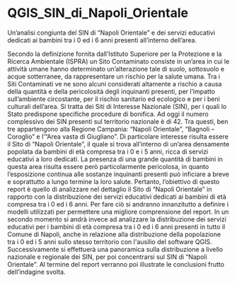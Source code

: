 # QGIS_SIN_di_Napoli_Orientale
Un’analisi congiunta del SIN di “Napoli Orientale” e dei servizi educativi dedicati ai bambini tra i 0 ed i 6 anni presenti all’interno dell’area.

Secondo la definizione fornita dall’Istituto Superiore per la Protezione e la Ricerca Ambientale (ISPRA) un Sito Contaminato consiste in un’area in cui le attività umane hanno determinato un’alterazione tale di suolo, sottosuolo e acque sotterranee, da rappresentare un rischio per la salute umana. Tra i Siti Contaminati ve ne sono alcuni considerati altamente a rischio a causa della quantità e della pericolosità degli inquinanti presenti, per l’impatto sull’ambiente circostante, per il rischio sanitario ed ecologico e per i beni culturali dell’area. Si tratta dei Siti di Interesse Nazionale (SIN), per i quali lo Stato predispone specifiche procedure di bonifica.
Ad oggi il numero complessivo dei SIN presenti sul territorio nazionale è di 42. Tra questi, ben tre appartengono alla Regione Campania: “Napoli Orientale”, “Bagnoli – Coroglio” e l’“Area vasta di Giugliano”. Di particolare interesse risulta essere il Sito di “Napoli Orientale”, il quale si trova all’interno di un’area densamente popolata da bambini di età compresa tra i 0 e i 5 anni, ricca di servizi educativi a loro dedicati. La presenza di una grande quantità di bambini in questa area risulta essere però particolarmente pericolosa, in quanto l’esposizione continua alle sostanze inquinanti presenti può inficiare a breve e soprattutto a lungo termine la loro salute. 
Pertanto, l’obiettivo di questo report è quello di analizzare nel dettaglio il Sito di “Napoli Orientale” in rapporto con la distribuzione dei servizi educativi dedicati ai bambini di età compresa tra i 0 ed i 6 anni. Per fare ciò si andranno innanzitutto a definire i modelli utilizzati per permettere una migliore comprensione del report. In un secondo momento si andrà invece ad analizzare la distribuzione dei servizi educativi per i bambini di età compresa tra i 0 ed i 6 anni presenti in tutto il Comune di Napoli, anche in relazione alla distribuzione della popolazione tra i 0 ed i 5 anni sullo stesso territorio con l'ausilio del software QGIS. Successivamente si effettuerà una panoramica sulla distribuzione a livello nazionale e regionale dei SIN, per poi concentrarsi sul SIN di “Napoli Orientale”. Al termine del report verranno poi illustrate le conclusioni frutto dell’indagine svolta.
